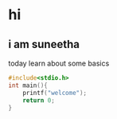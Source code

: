 # hi
## i am suneetha
today learn about some basics
```c
#include<stdio.h>
int main(){
    printf("welcome");
    return 0;
}
```